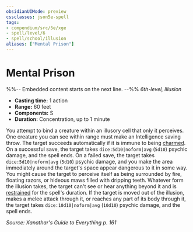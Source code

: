 ```yaml
---
obsidianUIMode: preview
cssclasses: json5e-spell
tags:
- compendium/src/5e/xge
- spell/level/6
- spell/school/illusion
aliases: ["Mental Prison"]
---
```

# Mental Prison
%%-- Embedded content starts on the next line. --%%
*6th-level, Illusion*  

- **Casting time:** 1 action
- **Range:** 60 feet
- **Components:** S
- **Duration:** Concentration, up to 1 minute

You attempt to bind a creature within an illusory cell that only it perceives. One creature you can see within range must make an Intelligence saving throw. The target succeeds automatically if it is immune to being [charmed](2-Mechanics/CLI/rules/conditions.md#Charmed). On a successful save, the target takes `dice:5d10|noform|avg` (`5d10`) psychic damage, and the spell ends. On a failed save, the target takes `dice:5d10|noform|avg` (`5d10`) psychic damage, and you make the area immediately around the target's space appear dangerous to it in some way. You might cause the target to perceive itself as being surrounded by fire, floating razors, or hideous maws filled with dripping teeth. Whatever form the illusion takes, the target can't see or hear anything beyond it and is [restrained](2-Mechanics/CLI/rules/conditions.md#Restrained) for the spell's duration. If the target is moved out of the illusion, makes a melee attack through it, or reaches any part of its body through it, the target takes `dice:10d10|noform|avg` (`10d10`) psychic damage, and the spell ends.

*Source: Xanathar's Guide to Everything p. 161*